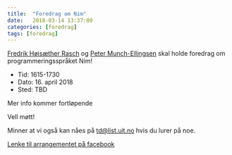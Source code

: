 ```yaml
---
title:  "Foredrag om Nim"
date:   2018-03-14 13:37:00
categories: [foredrag]
tags: [foredrag]
---
```

[Fredrik Høisæther Rasch](https://github.com/couven92) og [Peter Munch-Ellingsen](https://github.com/pmunch/) skal holde foredrag om programmeringsspråket Nim!

- Tid: 1615-1730
- Dato: 16. april 2018
- Sted: TBD

Mer info kommer fortløpende

Vell møtt!

Minner at vi også kan nåes på [td@list.uit.no](mailto:td@list.uit.no) hvis du lurer på noe.

[Lenke til arrangementet på facebook](https://www.facebook.com/events/153546532019469/)
